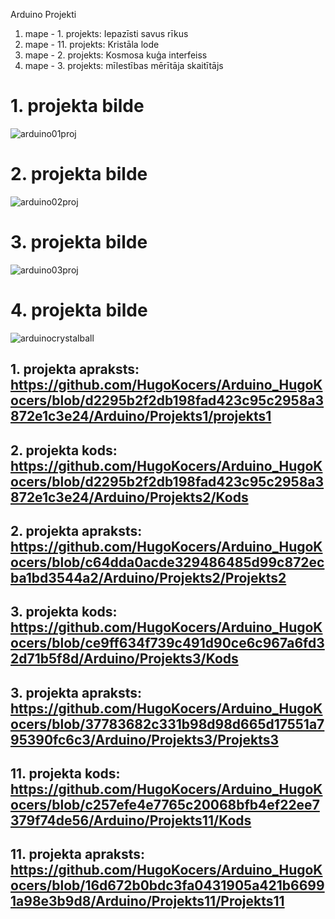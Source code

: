 Arduino Projekti
1. mape - 1. projekts: Iepazīsti savus rīkus
2. mape - 11. projekts: Kristāla lode
3. mape - 2. projekts: Kosmosa kuģa interfeiss
4. mape - 3. projekts: mīlestības mērītāja skaitītājs

# 1. projekta bilde
![arduino01proj](https://github.com/user-attachments/assets/74878004-d81e-4726-b82d-0291e202a9f9)

# 2. projekta bilde
![arduino02proj](https://github.com/user-attachments/assets/43f12ffa-1e6b-46b7-8229-053ea90d983e)

# 3. projekta bilde
![arduino03proj](https://github.com/user-attachments/assets/a504f015-d0f3-4950-be6a-fdabd32a3416)

# 4. projekta bilde
![arduinocrystalball](https://github.com/user-attachments/assets/59e0de5f-d392-45a3-8dc8-fdc98374c14e)

## 1. projekta apraksts: https://github.com/HugoKocers/Arduino_HugoKocers/blob/d2295b2f2db198fad423c95c2958a3872e1c3e24/Arduino/Projekts1/projekts1

## 2. projekta kods: https://github.com/HugoKocers/Arduino_HugoKocers/blob/d2295b2f2db198fad423c95c2958a3872e1c3e24/Arduino/Projekts2/Kods
## 2. projekta apraksts: https://github.com/HugoKocers/Arduino_HugoKocers/blob/c64dda0acde329486485d99c872ecba1bd3544a2/Arduino/Projekts2/Projekts2

## 3. projekta kods: https://github.com/HugoKocers/Arduino_HugoKocers/blob/ce9ff634f739c491d90ce6c967a6fd32d71b5f8d/Arduino/Projekts3/Kods
## 3. projekta apraksts: https://github.com/HugoKocers/Arduino_HugoKocers/blob/37783682c331b98d98d665d17551a795390fc6c3/Arduino/Projekts3/Projekts3

## 11. projekta kods: https://github.com/HugoKocers/Arduino_HugoKocers/blob/c257efe4e7765c20068bfb4ef22ee7379f74de56/Arduino/Projekts11/Kods
## 11. projekta apraksts: https://github.com/HugoKocers/Arduino_HugoKocers/blob/16d672b0bdc3fa0431905a421b66991a98e3b9d8/Arduino/Projekts11/Projekts11
